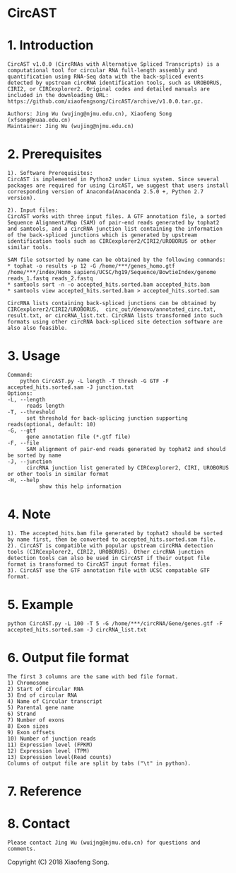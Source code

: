 # CircAST

# 1. Introduction
	CircAST v1.0.0 (CircRNAs with Alternative Spliced Transcripts) is a computational tool for circular RNA full-length assembly and quantification using RNA-Seq data with the back-spliced events detected by upstream circRNA identification tools, such as UROBORUS, CIRI2, or CIRCexplorer2. Original codes and detailed manuals are included in the downloading URL: https://github.com/xiaofengsong/CircAST/archive/v1.0.0.tar.gz.

	Authors: Jing Wu (wujing@njmu.edu.cn), Xiaofeng Song (xfsong@nuaa.edu.cn) 
	Maintainer: Jing Wu (wujing@njmu.edu.cn)


# 2. Prerequisites
	1). Software Prerequisites:
	CircAST is implemented in Python2 under Linux system. Since several packages are required for using CircAST, we suggest that users install corresponding version of Anaconda(Anaconda 2.5.0 +, Python 2.7 version).

	2). Input files:
	CircAST works with three input files. A GTF annotation file, a sorted Sequence Alignment/Map (SAM) of pair-end reads generated by tophat2 and samtools, and a circRNA junction list containing the information of the back-spliced junctions which is generated by upstream identification tools such as CIRCexplorer2/CIRI2/UROBORUS or other similar tools.

	SAM file sotsorted by name can be obtained by the following commands:
	* tophat -o results -p 12 -G /home/***/genes_homo.gtf /home/***/index/Homo_sapiens/UCSC/hg19/Sequence/BowtieIndex/genome reads_1.fastq reads_2.fastq
	* samtools sort -n -o accepted_hits.sorted.bam accepted_hits.bam
	* samtools view accepted_hits.sorted.bam > accepted_hits.sorted.sam

	CircRNA lists containing back-spliced junctions can be obtained by CIRCexplorer2/CIRI2/UROBORUS,  circ_out/denovo/annotated_circ.txt, result.txt, or circRNA_list.txt. CircRNA lists transformed into such formats using other circRNA back-spliced site detection software are also also feasible. 

# 3. Usage 
	Command:
		python CircAST.py -L length -T thresh -G GTF -F accepted_hits.sorted.sam -J junction.txt
	Options:
	-L,	--length
		  reads length
	-T,	--threshold
		  set threshold for back-splicing junction supporting reads(optional, default: 10)  
	-G,	--gtf
		  gene annotation file (*.gtf file)
	-F,	--file
		  SAM alignment of pair-end reads generated by tophat2 and should be sorted by name
	-J,	--junction
		  circRNA junction list generated by CIRCexplorer2, CIRI, UROBORUS or other tools in similar format
	-H,	--help
          	  show this help information
		  
# 4. Note
	1). The accepted_hits.bam file generated by tophat2 should be sorted by name first, then be converted to accepted_hits.sorted.sam file. 
	2). CircAST is compatible with popular upstream circRNA detection tools (CIRCexplorer2, CIRI2, UROBORUS). Other circRNA junction detection tools can also be used in CircAST if their output file format is transformed to CircAST input format files.
	3). CircAST use the GTF annotation file with UCSC compatable GTF format.

# 5. Example
	python CircAST.py -L 100 -T 5 -G /home/***/circRNA/Gene/genes.gtf -F accepted_hits.sorted.sam -J circRNA_list.txt

# 6. Output file format
	The first 3 columns are the same with bed file format.
	1) Chromosome
	2) Start of circular RNA
	3) End of circular RNA
	4) Name of Circular transcript
	5) Parental gene name
	6) Strand
	7) Number of exons
	8) Exon sizes
	9) Exon offsets
	10) Number of junction reads
	11) Expression level (FPKM)
	12) Expression level (TPM)
	13) Expression level(Read counts)
	Columns of output file are split by tabs ("\t" in python).

# 7. Reference

# 8. Contact
	Please contact Jing Wu (wuijng@njmu.edu.cn) for questions and comments.

Copyright (C) 2018 Xiaofeng Song.
